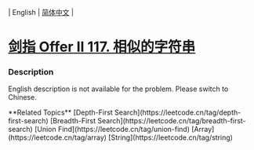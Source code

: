 | English | [简体中文](README.md) |

# [剑指 Offer II 117. 相似的字符串](https://leetcode.cn/problems/H6lPxb)
 ### Description
<p>English description is not available for the problem. Please switch to Chinese.</p>
**Related Topics**  [Depth-First Search](https://leetcode.cn/tag/depth-first-search) [Breadth-First Search](https://leetcode.cn/tag/breadth-first-search) [Union Find](https://leetcode.cn/tag/union-find) [Array](https://leetcode.cn/tag/array) [String](https://leetcode.cn/tag/string) 